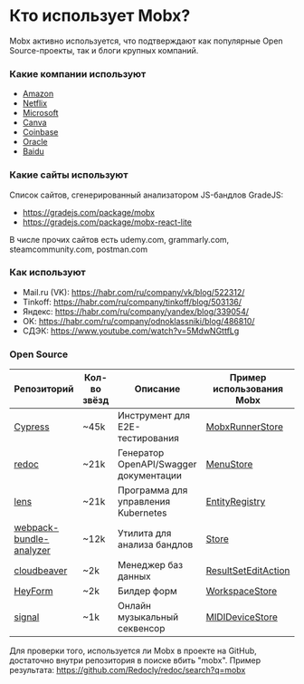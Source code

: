 # Кто использует Mobx?

Mobx активно используется, что подтверждают как популярные Open Source-проекты, так и блоги крупных компаний.

### Какие компании используют
- [Amazon](https://github.com/mobxjs/mobx/discussions/681#discussioncomment-104604)
- [Netflix](https://github.com/mobxjs/mobx/discussions/681#discussioncomment-104674)
- [Microsoft](https://github.com/mobxjs/mobx/discussions/681#discussioncomment-420684)
- [Canva](https://github.com/mobxjs/mobx/issues/3772)
- [Coinbase](https://github.com/mobxjs/mobx/discussions/681#discussioncomment-104579)
- [Oracle](https://github.com/mobxjs/mobx/discussions/681#discussioncomment-104687)
- [Baidu](https://github.com/mobxjs/mobx/discussions/681#discussioncomment-104688)

### Какие сайты используют
Список сайтов, сгенерированный анализатором JS-бандлов GradeJS:
- https://gradejs.com/package/mobx
- https://gradejs.com/package/mobx-react-lite

В числе прочих сайтов есть udemy.com, grammarly.com, steamcommunity.com, postman.com

### Как используют
- Mail.ru (VK): https://habr.com/ru/company/vk/blog/522312/
- Tinkoff: https://habr.com/ru/company/tinkoff/blog/503136/
- Яндекс: https://habr.com/ru/company/yandex/blog/339054/
- OK: https://habr.com/ru/company/odnoklassniki/blog/486810/
- СДЭК: https://www.youtube.com/watch?v=5MdwNGttfLg

### Open Source
| Репозиторий                                                                           | Кол-во звёзд | Описание                               | Пример использования Mobx                                                                                                                                                                                     |
|---------------------------------------------------------------------------------------|--------------|----------------------------------------|---------------------------------------------------------------------------------------------------------------------------------------------------------------------------------------------------------------|
| [Cypress]( https://github.com/cypress-io/cypress)                                     | ~45k         | Инструмент для E2E-тестирования        | [MobxRunnerStore](https://github.com/cypress-io/cypress/blob/ff89ffa2b2ef36d02bff0588bb0582cfa8a6002d/packages/app/src/store/mobx-runner-store.ts#L17 )                                                       |
| [redoc](https://github.com/Redocly/redoc)                                             | ~21k         | Генератор OpenAPI/Swagger документации | [MenuStore](https://github.com/Redocly/redoc/blob/25394b7aba306755a5cf78dc49217b8c2d23375c/src/services/MenuStore.ts)                                                                                         |
| [lens](https://github.com/lensapp/lens)                                               | ~21k         | Программа для управления Kubernetes    | [EntityRegistry](https://github.com/lensapp/lens/blob/f1a960fd785b62a118acd8b1525d879f39917e21/packages/core/src/main/catalog/entity-registry.ts#L6)                                                          |
| [webpack-bundle-analyzer](https://github.com/webpack-contrib/webpack-bundle-analyzer) | ~12k         | Утилита для анализа бандлов            | [Store](https://github.com/webpack-contrib/webpack-bundle-analyzer/blob/f01056a51fa16f3274204b5b98bba1be3a3f496d/client/store.js)                                                                             |
| [cloudbeaver](https://github.com/dbeaver/cloudbeaver)                                 | ~2k          | Менеджер баз данных                    | [ResultSetEditAction](https://github.com/dbeaver/cloudbeaver/blob/ab985673b0cce1ea071e2069c2f0353aff9ae489/webapp/packages/plugin-data-viewer/src/DatabaseDataModel/Actions/ResultSet/ResultSetEditAction.ts) |
| [HeyForm](https://github.com/heyform/heyform)                                            | ~2k          | Билдер форм                            | [WorkspaceStore](https://github.com/heyform/heyform/blob/529dc39fad56cae2fbe3872e83c7a4f805aa64d3/packages/webapp/src/store/workspace.store.ts#L9)      |
| [signal](https://github.com/ryohey/signal)                                            | ~1k          | Онлайн музыкальный секвенсор           | [MIDIDeviceStore](https://github.com/ryohey/signal/blob/76ae0ecce53a5c9a3a5e0b6c2136f16fefbf2d4e/src/main/stores/MIDIDeviceStore.ts#L4)                                                                       |
Для проверки того, используется ли Mobx в проекте на GitHub, достаточно внутри репозитория в поиске вбить "mobx". Пример результата: https://github.com/Redocly/redoc/search?q=mobx
